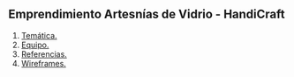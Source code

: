## Emprendimiento Artesnías de Vidrio - HandiCraft

1. [Temática.](https://github.com/Wmattioz/Grupo_5_Handicraft/blob/main/Dise%C3%B1o/Dise%C3%B1o.md)
2. [Equipo.](https://github.com/Wmattioz/Grupo_5_Handicraft/blob/main/Documentos/Equipo.md)
3. [Referencias.](https://github.com/Wmattioz/Grupo_5_Handicraft/blob/main/Documentos/Referencias.md)
4. [Wireframes.](https://www.figma.com/file/ViI9vj9TC50W1D5ijqmKCB/%2FSitio?node-id=47%3A118)

